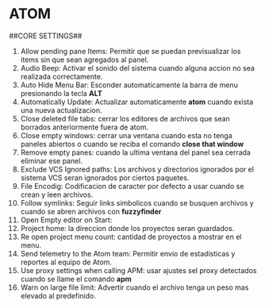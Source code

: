 **ATOM**
========

##CORE SETTINGS##

1. Allow pending pane Items: Permitir que se puedan previsualizar los items sin que sean agregados al panel.
2. Audio Beep: Activar el sonido del sistema cuando alguna accion no sea realizada correctamente.
3. Auto Hide Menu Bar: Esconder automaticamente la barra de menu presionando la tecla **ALT**
4. Automatically Update: Actualizar automaticamente **atom** cuando exista una nueva actualizacion.
5. Close deleted file tabs: cerrar los editores de archivos que sean borrados anteriormente fuera de atom.
6. Close empty windows: cerrar una ventana cuando esta no tenga paneles abiertos o cuando se reciba el comando **close that window**
7. Remove empty panes: cuando la ultima ventana del panel sea cerrada eliminar ese panel.
8. Exclude VCS Ignored paths: Los archivos y directorios ignorados por el sistema VCS seran ignorados por ciertos paquetes.
9. File Encodig: Codificacion de caracter por defecto a usar cuando se crean y leen archivos.
10. Follow symlinks: Seguir links simbolicos cuando se busquen archivos y cuando se abren archivos con **fuzzyfinder**
11. Open Empty editor on Start:
12. Project home: la direccion donde los proyectos seran guardados.
13. Re open project menu count: cantidad de proyectos a mostrar en el menu.
14. Send telemetry to the Atom team: Permitir envio de estadisticas y reportes al equipo de Atom.
15. Use proxy settings when calling APM: usar ajustes sel proxy detectados cuando se llame el comando **apm**
16. Warn on large file limit: Advertir cuando el archivo tenga un peso mas elevado al predefinido.
